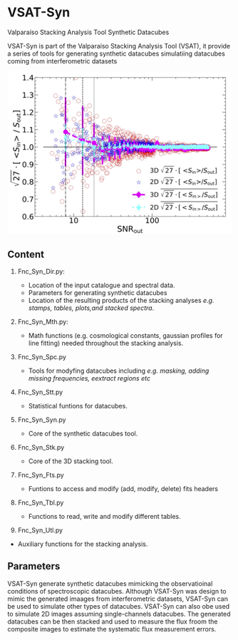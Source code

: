 # VSAT-Syn
Valparaíso Stacking Analysis Tool Synthetic Datacubes


VSAT-Syn is part of the Valparaíso Stacking Analysis Tool (VSAT), it provide a series of tools for generating synthetic datacubes simulatiing datacubes coming from interferometric datasets 

![Alt text](./Figures-Syn/Synthetic-InOut-Stats-SNR-BIS.jpg?raw=true "3D datacube Stacked spectra Scheme.")

## Content

1. Fnc_Syn_Dir.py:
   - Location of the input catalogue and spectral data. 
   - Parameters for generating synthetic datacubes
   - Location of the resulting products of the stacking analyses _e.g. stamps, tables, plots,and stacked spectra_.

2. Fnc_Syn_Mth.py:
   - Math functions (e.g. cosmological constants, gaussian profiles for line fitting) needed throughout the stacking analysis.

3. Fnc_Syn_Spc.py 
   - Tools for modyfing datacubes including _e.g. masking, adding missing frequencies, eextract regions etc_

4. Fnc_Syn_Stt.py 
   - Statistical funtions for datacubes.

5. Fnc_Syn_Syn.py
   - Core of the synthetic datacubes tool.

6. Fnc_Syn_Stk.py
   - Core of the 3D stacking tool.

7. Fnc_Syn_Fts.py
   - Funtions to access and modify (add, modify, delete) fits headers

8. Fnc_Syn_Tbl.py
   - Functions to read, write and modify different tables.
 
 9. Fnc_Syn_Utl.py
   - Auxiliary functions for the stacking analysis.

## Parameters
VSAT-Syn generate synthetic datacubes mimicking the observatioinal conditions of spectroscopic datacubes. Although VSAT-Syn was design to mimic the generated imaages from interferometric datasets, VSAT-Syn can be used to simulate other types of datacubes. VSAT-Syn can also obe used to simulate 2D images assuming single-channels datacubes. The generated datacubes can be then stacked and used to measure the flux froom the composite images to estimate the systematic flux measurement errors.

